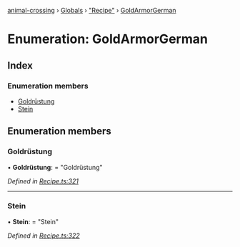 [animal-crossing](../README.md) › [Globals](../globals.md) › ["Recipe"](../modules/_recipe_.md) › [GoldArmorGerman](_recipe_.goldarmorgerman.md)

# Enumeration: GoldArmorGerman

## Index

### Enumeration members

* [Goldrüstung](_recipe_.goldarmorgerman.md#goldrüstung)
* [Stein](_recipe_.goldarmorgerman.md#stein)

## Enumeration members

###  Goldrüstung

• **Goldrüstung**: = "Goldrüstung"

*Defined in [Recipe.ts:321](https://github.com/Norviah/animal-crossing/blob/682361d/module/types/Recipe.ts#L321)*

___

###  Stein

• **Stein**: = "Stein"

*Defined in [Recipe.ts:322](https://github.com/Norviah/animal-crossing/blob/682361d/module/types/Recipe.ts#L322)*
